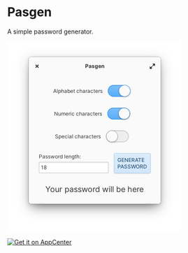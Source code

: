 # Pasgen

A simple password generator.

![screenshot.png](/data/screenshots/screenshot.png)

[![Get it on AppCenter](https://appcenter.elementary.io/badge.svg)](https://appcenter.elementary.io/com.github.alexkdeveloper.pasgen)
